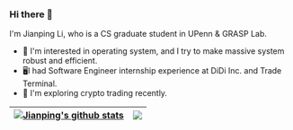 ### Hi there 👋

I'm Jianping Li, who is a CS graduate student in UPenn & GRASP Lab.

<!-- Checkout my [résumé](https://github.com/jpli02/jpli02/blob/main/resume.pdf) (Last updated at 2022/11/09). -->

- 🔭 I'm interested in operating system, and I try to make massive system robust and efficient.
- 🖥️I had Software Engineer internship experience at DiDi Inc. and Trade Terminal.
- 🌱 I'm exploring crypto trading recently.

| <a href="https://github.com/jpli02/github-readme-stats"><img align="center" src="https://github-readme-stats.vercel.app/api?username=jpli02&show_icons=true&include_all_commits=true&theme=buefy&hide_border=true" alt="Jianping's github stats" /></a> | <a href="https://github.com/jpli02/github-readme-stats"><img align="center" src="https://github-readme-stats.vercel.app/api/top-langs/?username=jpli02&layout=compact&theme=buefy&hide_border=true" /></a> |
| ------------- | ------------- |

